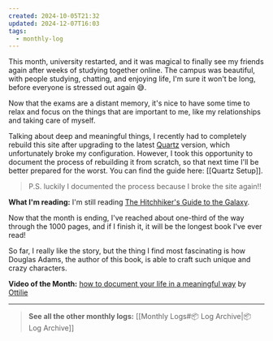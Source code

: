 ```yaml
---
created: 2024-10-05T21:32
updated: 2024-12-07T16:03
tags:
  - monthly-log
---
```

This month, university restarted, and it was magical to finally see my friends again after weeks of studying together online. The campus was beautiful, with people studying, chatting, and enjoying life, I'm sure it won't be long, before everyone is stressed out again 😅.

Now that the exams are a distant memory, it's nice to have some time to relax and focus on the things that are important to me, like my relationships and taking care of myself.

Talking about deep and meaningful things, I recently had to completely rebuild this site after upgrading to the latest [Quartz](https://quartz.jzhao.xyz/) version, which unfortunately broke my configuration. However, I took this opportunity to document the process of rebuilding it from scratch, so that next time I'll be better prepared for the worst. You can find the guide here: [[Quartz Setup]].

>P.S. luckily I documented the process because I broke the site again!!

**What I'm reading:** I'm still reading [The Hitchhiker's Guide to the Galaxy](https://hardcover.app/books/the-ultimate-hitchhikers-guide). 

Now that the month is ending, I've reached about one-third of the way through the 1000 pages, and if I finish it, it will be the longest book I've ever read!

So far, I really like the story, but the thing I find most fascinating is how Douglas Adams, the author of this book, is able to craft such unique and crazy characters.

**Video of the Month:** [how to document your life in a meaningful way](https://www.youtube.com/watch?v=uD-5v7pVruo) by [Ottilie](https://www.youtube.com/@OttiIie)

---

>**See all the other monthly logs:** [[Monthly Logs#📦 Log Archive|📦 Log Archive]]